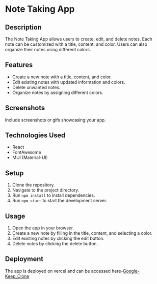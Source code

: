 # Note Taking App

## Description

The Note Taking App allows users to create, edit, and delete notes. Each note can be customized with a title, content, and color. Users can also organize their notes using different colors.

## Features

- Create a new note with a title, content, and color.
- Edit existing notes with updated information and colors.
- Delete unwanted notes.
- Organize notes by assigning different colors.

## Screenshots

Include screenshots or gifs showcasing your app.

## Technologies Used

- React
- FontAwesome
- MUI (Material-UI)

## Setup

1. Clone the repository.
2. Navigate to the project directory.
3. Run `npm install` to install dependencies.
4. Run `npm start` to start the development server.

## Usage

1. Open the app in your browser.
2. Create a new note by filling in the title, content, and selecting a color.
3. Edit existing notes by clicking the edit button.
4. Delete notes by clicking the delete button.

## Deployment
The app is deployed on vercel and can be accessed here-[Google-Keep_Clone](https://google-keep-clone-weld.vercel.app/)

